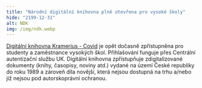 ```yaml
---
title: "Národní digitální knihovna plně otevřena pro vysoké školy"
hide: "2199-12-31"
alt: NDK
img: /img/ndk.webp
---
```


[Digitální knihovna Kramerius - Covid](https://ezdroje.cuni.cz/prehled/zdroj.php?lang=cs&id=964) je opět dočasně zpřístupněna pro
studenty a zaměstnance vysokých škol. 
Přihlašování funguje přes Centrální autentizační službu UK.  Digitální knihovna
zpřístupňuje zdigitalizované dokumenty (knihy, časopisy, noviny atd.) vydané na
území České republiky do roku 1989 a zároveň díla novější, která nejsou
dostupná na trhu a/nebo již nejsou pod autorskoprávní ochranou.
